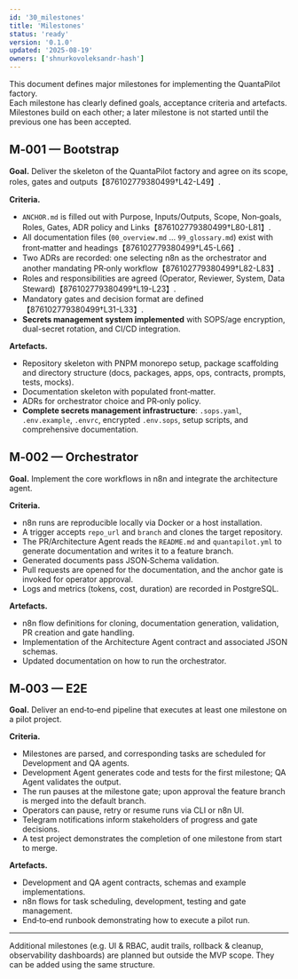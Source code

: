 ```yaml
---
id: '30_milestones'
title: 'Milestones'
status: 'ready'
version: '0.1.0'
updated: '2025-08-19'
owners: ['shnurkovoleksandr-hash']
---
```


This document defines major milestones for implementing the QuantaPilot factory.  
Each milestone has clearly defined goals, acceptance criteria and artefacts. Milestones build on each other; a later milestone is not started until the previous one has been accepted.

## M‑001 — Bootstrap

**Goal.** Deliver the skeleton of the QuantaPilot factory and agree on its scope, roles, gates and outputs【876102779380499†L42-L49】.

**Criteria.**

- `ANCHOR.md` is filled out with Purpose, Inputs/Outputs, Scope, Non‑goals, Roles, Gates, ADR policy and Links【876102779380499†L80-L81】.
- All documentation files (`00_overview.md` … `99_glossary.md`) exist with front‑matter and headings【876102779380499†L45-L66】.
- Two ADRs are recorded: one selecting n8n as the orchestrator and another mandating PR‑only workflow【876102779380499†L82-L83】.
- Roles and responsibilities are agreed (Operator, Reviewer, System, Data Steward)【876102779380499†L19-L23】.
- Mandatory gates and decision format are defined【876102779380499†L31-L33】.
- **Secrets management system implemented** with SOPS/age encryption, dual-secret rotation, and CI/CD integration.

**Artefacts.**

- Repository skeleton with PNPM monorepo setup, package scaffolding and directory structure (docs, packages, apps, ops, contracts, prompts, tests, mocks).
- Documentation skeleton with populated front‑matter.
- ADRs for orchestrator choice and PR‑only policy.
- **Complete secrets management infrastructure**: `.sops.yaml`, `.env.example`, `.envrc`, encrypted `.env.sops`, setup scripts, and comprehensive documentation.

## M‑002 — Orchestrator

**Goal.** Implement the core workflows in n8n and integrate the architecture agent.

**Criteria.**

- n8n runs are reproducible locally via Docker or a host installation.
- A trigger accepts `repo_url` and `branch` and clones the target repository.
- The PR/Architecture Agent reads the `README.md` and `quantapilot.yml` to generate documentation and writes it to a feature branch.
- Generated documents pass JSON‑Schema validation.
- Pull requests are opened for the documentation, and the anchor gate is invoked for operator approval.
- Logs and metrics (tokens, cost, duration) are recorded in PostgreSQL.

**Artefacts.**

- n8n flow definitions for cloning, documentation generation, validation, PR creation and gate handling.
- Implementation of the Architecture Agent contract and associated JSON schemas.
- Updated documentation on how to run the orchestrator.

## M‑003 — E2E

**Goal.** Deliver an end‑to‑end pipeline that executes at least one milestone on a pilot project.

**Criteria.**

- Milestones are parsed, and corresponding tasks are scheduled for Development and QA agents.
- Development Agent generates code and tests for the first milestone; QA Agent validates the output.
- The run pauses at the milestone gate; upon approval the feature branch is merged into the default branch.
- Operators can pause, retry or resume runs via CLI or n8n UI.
- Telegram notifications inform stakeholders of progress and gate decisions.
- A test project demonstrates the completion of one milestone from start to merge.

**Artefacts.**

- Development and QA agent contracts, schemas and example implementations.
- n8n flows for task scheduling, development, testing and gate management.
- End‑to‑end runbook demonstrating how to execute a pilot run.

---

Additional milestones (e.g. UI & RBAC, audit trails, rollback & cleanup, observability dashboards) are planned but outside the MVP scope. They can be added using the same structure.
